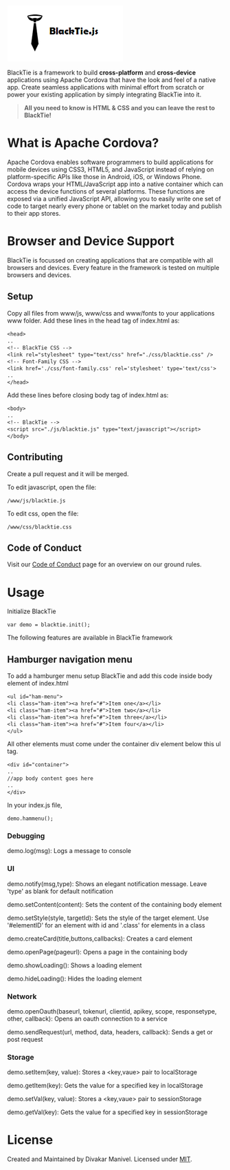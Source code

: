 ![BlackTie.js logo](/images/logo.png "BlackTie.js logo")

BlackTie is a framework to build **cross-platform** and **cross-device** applications using Apache Cordova that have the look and feel of a native app. Create seamless applications with minimal effort from scratch or power your existing application by simply integrating BlackTie into it.

> **All you need to know is HTML & CSS and you can leave the rest to BlackTie!**

# What is Apache Cordova?

Apache Cordova enables software programmers to build applications for mobile devices using CSS3, HTML5, and JavaScript instead of relying on platform-specific APIs like those in Android, iOS, or Windows Phone. Cordova wraps your HTML/JavaScript app into a native container which can access the device functions of several platforms. These functions are exposed via a unified JavaScript API, allowing you to easily write one set of code to target nearly every phone or tablet on the market today and publish to their app stores.

# Browser and Device Support

BlackTie is focussed on creating applications that are compatible with all browsers and devices. Every feature in the framework is tested on multiple browsers and devices.

## Setup

Copy all files from www/js, www/css and www/fonts to your applications www folder.
Add these lines in the head tag of index.html as:

    <head>
    ..
    <!-- BlackTie CSS -->
    <link rel="stylesheet" type="text/css" href="./css/blacktie.css" />
    <!-- Font-Family CSS -->
    <link href='./css/font-family.css' rel='stylesheet' type='text/css'>
    ..
    </head>

Add these lines before closing body tag of index.html as:

    <body>
    ..
    <!-- BlackTie -->
    <script src="./js/blacktie.js" type="text/javascript"></script>
    </body>

## Contributing

Create a pull request and it will be merged.

To edit javascript, open the file:

    /www/js/blacktie.js

To edit css, open the file:

    /www/css/blacktie.css

## Code of Conduct

Visit our [Code of Conduct](CODE_OF_CONDUCT.md) page for an overview on our ground rules.

# Usage

Initialize BlackTie

    var demo = blacktie.init();

The following features are available in BlackTie framework

## Hamburger navigation menu

To add a hamburger menu setup BlackTie and add this code inside body element of index.html

    <ul id="ham-menu">
    <li class="ham-item"><a href="#">Item one</a></li>
    <li class="ham-item"><a href="#">Item two</a></li>
    <li class="ham-item"><a href="#">Item three</a></li>
    <li class="ham-item"><a href="#">Item four</a></li>
    </ul>
    
All other elements must come under the container div element below this ul tag.

    <div id="container">
    ..
    //app body content goes here
    ..
    </div>

In your index.js file,
    
    demo.hammenu();

### Debugging

demo.log(msg): Logs a message to console

### UI

demo.notify(msg,type): Shows an elegant notification message. Leave 'type' as blank for default notification

demo.setContent(content): Sets the content of the containing body element

demo.setStyle(style, targetId): Sets the style of the target element. Use '#elementID' for an element with id and '.class' for elements in a class

demo.createCard(title,buttons,callbacks): Creates a card element

demo.openPage(pageurl): Opens a page in the containing body

demo.showLoading(): Shows a loading element

demo.hideLoading(): Hides the loading element

### Network

demo.openOauth(baseurl, tokenurl, clientid, apikey, scope, responsetype, other, callback): Opens an oauth connection to a service

demo.sendRequest(url, method, data, headers, callback): Sends a get or post request

### Storage

demo.setItem(key, value): Stores a <key,vaue> pair to localStorage

demo.getItem(key): Gets the value for a specified key in localStorage

demo.setVal(key, value): Stores a <key,vaue> pair to sessionStorage

demo.getVal(key): Gets the value for a specified key in sessionStorage

# License

Created and Maintained by Divakar Manivel. Licensed under [MIT](LICENSE).
